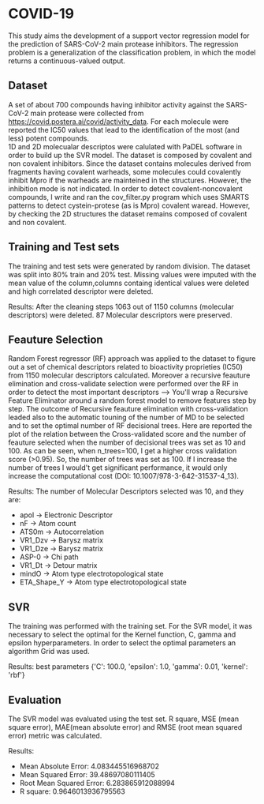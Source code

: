 # COVID-19

This study aims the development of a support vector regression model for the prediction of SARS-CoV-2 main protease inhibitors.
The regression problem is a generalization of the classification problem, in which the model returns a continuous-valued output.

## Dataset
A set of about 700 compounds having inhibitor activity against the SARS-CoV-2 main protease were collected from https://covid.postera.ai/covid/activity_data. For each molecule were reported the IC50 values that lead to the identification of the most (and less) potent compounds.  
1D and 2D molecualar descriptos were calulated with PaDEL software in order to build up the SVR model.
The dataset is composed by covalent and non covalent inhibitors. Since the dataset contains molecules derived from fragments having covalent warheads, some molecules could covalently inhibit Mpro if the warheads are mainteined in the structures. However, the inhibition mode is not indicated. In order to detect covalent-noncovalent compounds, I write and ran the cov_filter.py program which uses SMARTS patterns to detect cystein-protese (as is Mpro) covalent waread. However, by checking the 2D structures the dataset remains composed of covalent and non covalent.

## Training and Test sets
The training and test sets were generated by random division. The dataset was split into 80% train and 20% test.
Missing values were imputed with the mean value of the column,columns containg identical values were deleted and high correlated descriptor were deleted.

Results:
After the cleaning steps 1063 out of 1150 columns (molecular descriptors) were deleted.
87 Molecular descriptors were preserved.

## Feauture Selection
Random Forest regressor (RF) approach was applied to the dataset to figure out a set of chemical descriptors related to bioactivity proprieties (IC50) from 1150 molecular descriptors calculated. Moreover a recursive feauture elimination and cross-validate selection were performed over the RF in order to detect the most important descriptors --> You'll wrap a Recursive Feature Eliminator around a random forest model to remove features step by step. 
The outcome of Recursive feauture elimination with cross-validation leaded also to the automatic touning of the number of MD to be selected and to set the optimal number of RF decisional trees. 
Here are reported the plot of the relation between the Cross-validated score and the number of feauture selected when the number of decisional trees was set as 10 and 100. As can be seen, when n_trees=100, I get a higher cross validation score (>0.95). So, the number of trees was set as 100. If I increase the number of trees I would't get significant performance, it would only increase the computational cost (DOI: 10.1007/978-3-642-31537-4_13).

Results:
The number of Molecular Descriptors selected was 10, and they are:
* apol -> Electronic Descriptor
* nF -> Atom count
* ATS0m -> Autocorrelation
* VR1_Dzv -> Barysz matrix
* VR1_Dze -> Barysz matrix
* ASP-0 -> Chi path
* VR1_Dt -> Detour matrix
* mindO -> Atom type electrotopological state
* ETA_Shape_Y -> Atom type electrotopological state


## SVR
The training was performed with the training set.
For the SVR model, it was necessary to select the optimal for the Kernel function, C, gamma and epsilon hyperparameters. In order to select the optimal parameters an algorithm Grid was used.

Results:
best parameters  {'C': 100.0, 'epsilon': 1.0, 'gamma': 0.01, 'kernel': 'rbf'}

## Evaluation
The SVR model was evaluated using the test set. R square, MSE (mean square error), MAE(mean absolute error) and RMSE (root mean squared error) metric was calculated.

Results:
* Mean Absolute Error: 4.083445516968702
* Mean Squared Error: 39.48697080111405
* Root Mean Squared Error: 6.283865912088994
* R square:  0.9646013936795563


